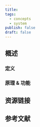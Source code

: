 ```yaml
---
title: 
tags:
  - concepts
  - system
publish: false
draft: false
---
```


## 概述


### 定义

### 原理 & 功能


## 资源链接

## 参考文献 

